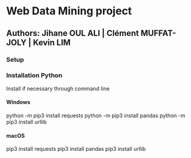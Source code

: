 # Web Data Mining project
## Authors: Jihane OUL ALI | Clément MUFFAT-JOLY | Kevin LIM

### Setup

### Installation Python
Install if necessary through command line 
#### Windows
python -m pip3 install requests
python -m pip3 install pandas
python -m pip3 install urllib 

#### macOS
pip3 install requests
pip3 install pandas 
pip3 install urllib
